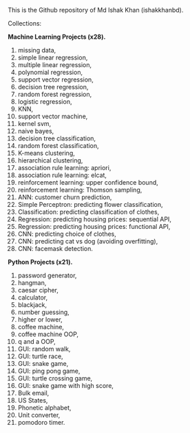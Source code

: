 This is the Github repository of Md Ishak Khan (ishakkhanbd). 

Collections:

**Machine Learning Projects (x28).**
1. missing data,
2. simple linear regression,
3. multiple linear regression,
4. polynomial regression,
5. support vector regression,
6. decision tree regression,
7. random forest regression,
8. logistic regression,
9. KNN,
10. support vector machine,
11. kernel svm,
12. naive bayes,
13. decision tree classification,
14. random forest classification,
15. K-means clustering,
16. hierarchical clustering,
17. association rule learning: apriori,
18. association rule learning: elcat,
19. reinforcement learning: upper confidence bound,
20. reinforcement learning: Thomson sampling,
21. ANN: customer churn prediction,
22. Simple Perceptron: predicting flower classification,
23. Classification: predicting classification of clothes,
24. Regression: predicting housing prices: sequential API,
25. Regression: predicting housing prices: functional API,
26. CNN: predicting choice of clothes,
27. CNN: predicting cat vs dog (avoiding overfitting),
28. CNN: facemask detection. 



**Python Projects (x21).**
1. password generator,
2. hangman,
3. caesar cipher,
4. calculator,
5. blackjack,
6. number guessing,
7. higher or lower,
8. coffee machine,
9. coffee machine OOP,
10. q and a OOP,
11. GUI: random walk,
12. GUI: turtle race,
13. GUI: snake game,
14. GUI: ping pong game,
15. GUI: turtle crossing game,
16. GUI: snake game with high score,
17. Bulk email,
18. US States,
19. Phonetic alphabet,
20. Unit converter,
21. pomodoro timer.
   




